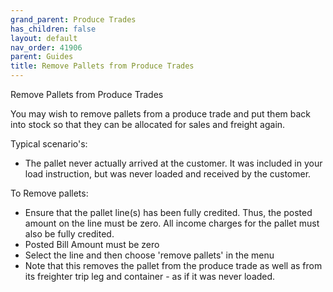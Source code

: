 ```yaml
---
grand_parent: Produce Trades
has_children: false
layout: default
nav_order: 41906
parent: Guides
title: Remove Pallets from Produce Trades
---
```


Remove Pallets from Produce Trades

You may wish to remove pallets from a produce trade and put them back into stock so that they can be allocated for sales and freight again.




Typical scenario's:

* The pallet never actually arrived at the customer. It was included in your load instruction, but was never loaded and received by the customer.




To Remove pallets:

* Ensure that the pallet line(s) has been fully credited. Thus, the posted amount on the line must be zero. All income charges for the pallet must also be fully credited.
* Posted Bill Amount must be zero
* Select the line and then choose 'remove pallets' in the menu
* Note that this removes the pallet from the produce trade as well as from its freighter trip leg and container - as if it was never loaded.